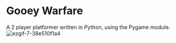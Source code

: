 # **Gooey Warfare**
A 2 player platformer written in Python, using the Pygame module.
![ezgif-7-38e510f1a4](https://github.com/exhaustined/Gooey-Warfare/assets/74151370/5329abf0-0460-4547-8780-f63d4e2ab2d3)

